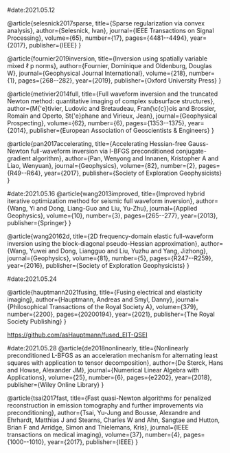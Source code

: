 #date:2021.05.12

@article{selesnick2017sparse,
  title={Sparse regularization via convex analysis},
  author={Selesnick, Ivan},
  journal={IEEE Transactions on Signal Processing},
  volume={65},
  number={17},
  pages={4481--4494},
  year={2017},
  publisher={IEEE}
}


@article{fournier2019inversion,
  title={Inversion using spatially variable mixed ℓ p norms},
  author={Fournier, Dominique and Oldenburg, Douglas W},
  journal={Geophysical Journal International},
  volume={218},
  number={1},
  pages={268--282},
  year={2019},
  publisher={Oxford University Press}
}

@article{metivier2014full,
  title={Full waveform inversion and the truncated Newton method: quantitative imaging of complex subsurface structures},
  author={M{\'e}tivier, Ludovic and Bretaudeau, Fran{\c{c}}ois and Brossier, Romain and Operto, St{\'e}phane and Virieux, Jean},
  journal={Geophysical Prospecting},
  volume={62},
  number={6},
  pages={1353--1375},
  year={2014},
  publisher={European Association of Geoscientists \& Engineers}
}

@article{pan2017accelerating,
  title={Accelerating Hessian-free Gauss-Newton full-waveform inversion via l-BFGS preconditioned conjugate-gradient algorithm},
  author={Pan, Wenyong and Innanen, Kristopher A and Liao, Wenyuan},
  journal={Geophysics},
  volume={82},
  number={2},
  pages={R49--R64},
  year={2017},
  publisher={Society of Exploration Geophysicists}
}

#date:2021.05.16
@article{wang2013improved,
  title={Improved hybrid iterative optimization method for seismic full waveform inversion},
  author={Wang, Yi and Dong, Liang-Guo and Liu, Yu-Zhu},
  journal={Applied Geophysics},
  volume={10},
  number={3},
  pages={265--277},
  year={2013},
  publisher={Springer}
}

@article{wang20162d,
  title={2D frequency-domain elastic full-waveform inversion using the block-diagonal pseudo-Hessian approximation},
  author={Wang, Yuwei and Dong, Liangguo and Liu, Yuzhu and Yang, Jizhong},
  journal={Geophysics},
  volume={81},
  number={5},
  pages={R247--R259},
  year={2016},
  publisher={Society of Exploration Geophysicists}
}

#date:2021.05.24

@article{hauptmann2021fusing,
  title={Fusing electrical and elasticity imaging},
  author={Hauptmann, Andreas and Smyl, Danny},
  journal={Philosophical Transactions of the Royal Society A},
  volume={379},
  number={2200},
  pages={20200194},
  year={2021},
  publisher={The Royal Society Publishing}
}

https://github.com/asHauptmann/fused_EIT-QSEI

#date:2021.05.28
@article{de2018nonlinearly,
  title={Nonlinearly preconditioned L-BFGS as an acceleration mechanism for alternating least squares with application to tensor decomposition},
  author={De Sterck, Hans and Howse, Alexander JM},
  journal={Numerical Linear Algebra with Applications},
  volume={25},
  number={6},
  pages={e2202},
  year={2018},
  publisher={Wiley Online Library}
}

@article{tsai2017fast,
  title={Fast quasi-Newton algorithms for penalized reconstruction in emission tomography and further improvements via preconditioning},
  author={Tsai, Yu-Jung and Bousse, Alexandre and Ehrhardt, Matthias J and Stearns, Charles W and Ahn, Sangtae and Hutton, Brian F and Arridge, Simon and Thielemans, Kris},
  journal={IEEE transactions on medical imaging},
  volume={37},
  number={4},
  pages={1000--1010},
  year={2017},
  publisher={IEEE}
}
